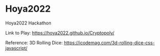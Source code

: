 # Hoya2022
Hoya2022 Hackathon

Link to Play: https://hoya2022.github.io/Cryptopoly/

Reference:
3D Rolling Dice: https://icodemag.com/3d-rolling-dice-css-javascript/
